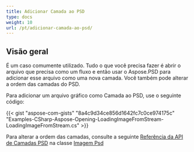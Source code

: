 ```yaml
---
title: Adicionar Camada ao PSD
type: docs
weight: 10
url: /pt/adicionar-camada-ao-psd/
---
```


## **Visão geral**
É um caso comumente utilizado. Tudo o que você precisa fazer é abrir o arquivo que precisa como um fluxo e então usar o Aspose.PSD para adicionar esse arquivo como uma nova camada. Você também pode alterar a ordem das camadas do PSD.


Para adicionar um arquivo gráfico como Camada ao PSD, use o seguinte código:

{{< gist "aspose-com-gists" "8a4c9d34ce856d1642fc7c0ce974175c" "Examples-CSharp-Aspose-Opening-LoadingImageFromStream-LoadingImageFromStream.cs" >}}


Para alterar a ordem das camadas, consulte a seguinte [Referência da API de Camadas PSD](https://reference.aspose.com/psd/net/aspose.psd.fileformats.psd/psdimage/properties/layers) na classe [Imagem Psd](https://reference.aspose.com/psd/net/aspose.psd.fileformats.psd/psdimage)
